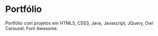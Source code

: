 # Portfólio
Portfólio com projetos em HTML5, CSS3, Java, Javascript, JQuery, Owl Carousel, Font Awesome.
